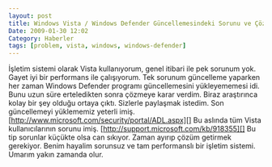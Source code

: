 ```yaml
---
layout: post
title: Windows Vista / Windows Defender Güncellemesindeki Sorunu ve Çözümü
Date: 2009-01-30 12:02
Category: Haberler
tags: [problem, vista, windows, windows-defender]
---
```


İşletim sistemi olarak Vista kullanıyorum, genel itibari ile pek sorunum
yok. Gayet iyi bir performans ile çalışıyorum. Tek sorunum güncelleme
yaparken her zaman Windows Defender programı güncellemesini
yükleyememesi idi. Bunu uzun süre erteledikten sonra çözmeye karar
verdim. Biraz araştırınca kolay bir şey olduğu ortaya çıktı. Sizlerle
paylaşmak istedim. Son güncellemeyi yüklememiz yeterli imiş.
[http://www.microsoft.com/security/portal/ADL.aspx][] Bu aslında tüm
Vista kullanıcılarının sorunu imiş.
[http://support.microsoft.com/kb/918355][] Bu tip sorunlar küçükte olsa
can sıkıyor. Zaman ayırıp çözüm getirmek gerekiyor. Benim hayalim
sorunsuz ve tam performanslı bir işletim sistemi. Umarım yakın zamanda
olur.

  [http://www.microsoft.com/security/portal/ADL.aspx]: http://www.microsoft.com/security/portal/ADL.aspx
  [http://support.microsoft.com/kb/918355]: http://support.microsoft.com/kb/918355
